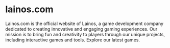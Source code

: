 # lainos.com
Lainos.com is the official website of Lainos, a game development company dedicated to creating innovative and engaging gaming experiences. Our mission is to bring fun and creativity to players through our unique projects, including interactive games and tools. Explore our latest games.
